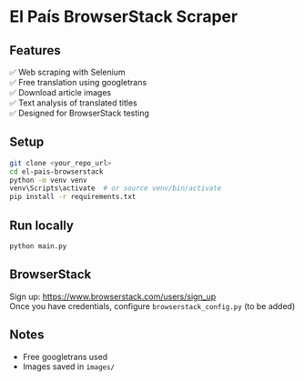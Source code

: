 # El País BrowserStack Scraper

## Features
✅ Web scraping with Selenium  
✅ Free translation using googletrans  
✅ Download article images  
✅ Text analysis of translated titles  
✅ Designed for BrowserStack testing

## Setup
```bash
git clone <your_repo_url>
cd el-pais-browserstack
python -m venv venv
venv\Scripts\activate  # or source venv/bin/activate
pip install -r requirements.txt
```

## Run locally
```bash
python main.py
```

## BrowserStack
Sign up: https://www.browserstack.com/users/sign_up  
Once you have credentials, configure `browserstack_config.py` (to be added)

## Notes
- Free googletrans used
- Images saved in `images/`